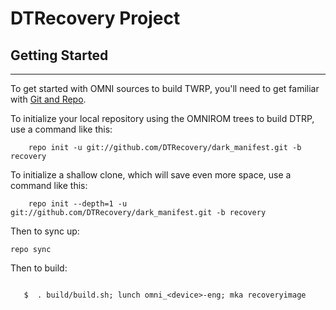 # DTRecovery Project

## Getting Started ##
---------------

To get started with OMNI sources to build TWRP, you'll need to get
familiar with [Git and Repo](https://source.android.com/source/using-repo.html).

To initialize your local repository using the OMNIROM trees to build DTRP, use a command like this:

```
    repo init -u git://github.com/DTRecovery/dark_manifest.git -b recovery
````   
   
To initialize a shallow clone, which will save even more space, use a command like this:

```
    repo init --depth=1 -u git://github.com/DTRecovery/dark_manifest.git -b recovery
```

Then to sync up:

    repo sync

Then to build:
```

   $  . build/build.sh; lunch omni_<device>-eng; mka recoveryimage
```
